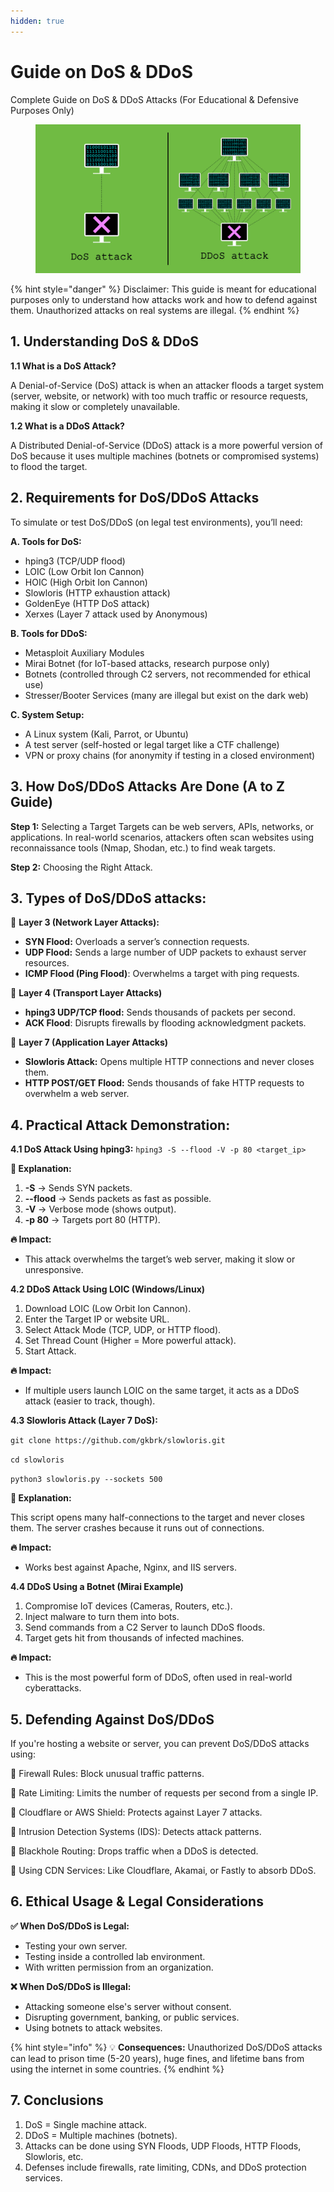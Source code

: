 ```yaml
---
hidden: true
---
```


# Guide on DoS & DDoS

Complete Guide on DoS & DDoS Attacks (For Educational & Defensive Purposes Only)&#x20;

<figure><img src="../../.gitbook/assets/image (2).png" alt=""><figcaption></figcaption></figure>

{% hint style="danger" %}
Disclaimer: This guide is meant for educational purposes only to understand how attacks work and how to defend against them. Unauthorized attacks on real systems are illegal.
{% endhint %}



## 1. Understanding DoS & DDoS&#x20;

**1.1 What is a DoS Attack?**&#x20;

A Denial-of-Service (DoS) attack is when an attacker floods a target system (server, website, or network) with too much traffic or resource requests, making it slow or completely unavailable.

**1.2 What is a DDoS Attack?**&#x20;

A Distributed Denial-of-Service (DDoS) attack is a more powerful version of DoS because it uses multiple machines (botnets or compromised systems) to flood the target.



## 2. Requirements for DoS/DDoS Attacks&#x20;

To simulate or test DoS/DDoS (on legal test environments), you’ll need:

**A. Tools for DoS:**

* hping3 (TCP/UDP flood)&#x20;
* LOIC (Low Orbit Ion Cannon)&#x20;
* HOIC (High Orbit Ion Cannon)&#x20;
* Slowloris (HTTP exhaustion attack)&#x20;
* GoldenEye (HTTP DoS attack)&#x20;
* Xerxes (Layer 7 attack used by Anonymous)&#x20;

**B. Tools for DDoS:**

* Metasploit Auxiliary Modules&#x20;
* Mirai Botnet (for IoT-based attacks, research purpose only)&#x20;
* Botnets (controlled through C2 servers, not recommended for ethical use)&#x20;
* Stresser/Booter Services (many are illegal but exist on the dark web)&#x20;

**C. System Setup:**

* A Linux system (Kali, Parrot, or Ubuntu)&#x20;
* A test server (self-hosted or legal target like a CTF challenge)&#x20;
* VPN or proxy chains (for anonymity if testing in a closed environment)&#x20;



## 3. How DoS/DDoS Attacks Are Done (A to Z Guide)&#x20;

**Step 1:** Selecting a Target Targets can be web servers, APIs, networks, or applications. In real-world scenarios, attackers often scan websites using reconnaissance tools (Nmap, Shodan, etc.) to find weak targets.&#x20;

**Step 2:** Choosing the Right Attack.



## 3. Types of DoS/DDoS attacks:

🔹 **Layer 3 (Network Layer Attacks):**

* **SYN Flood:** Overloads a server’s connection requests.&#x20;
* **UDP Flood:** Sends a large number of UDP packets to exhaust server resources.&#x20;
* **ICMP Flood (Ping Flood)**: Overwhelms a target with ping requests.&#x20;

🔹 **Layer 4 (Transport Layer Attacks)**&#x20;

* **hping3 UDP/TCP flood:** Sends thousands of packets per second.&#x20;
* **ACK Flood**: Disrupts firewalls by flooding acknowledgment packets.&#x20;

🔹 **Layer 7 (Application Layer Attacks)**&#x20;

* **Slowloris Attack:** Opens multiple HTTP connections and never closes them.&#x20;
* **HTTP POST/GET Flood:** Sends thousands of fake HTTP requests to overwhelm a web server.&#x20;



## 4. Practical Attack Demonstration:

**4.1 DoS Attack Using hping3:** `hping3 -S --flood -V -p 80 <target_ip>`

**📌 Explanation:**

1. **-S** → Sends SYN packets.&#x20;
2. **--flood** → Sends packets as fast as possible.&#x20;
3. **-V** → Verbose mode (shows output).&#x20;
4. **-p 80** → Targets port 80 (HTTP).&#x20;

**🔥 Impact:**&#x20;

* This attack overwhelms the target’s web server, making it slow or unresponsive.



**4.2 DDoS Attack Using LOIC (Windows/Linux)**&#x20;

1. Download LOIC (Low Orbit Ion Cannon).&#x20;
2. Enter the Target IP or website URL.&#x20;
3. Select Attack Mode (TCP, UDP, or HTTP flood).&#x20;
4. Set Thread Count (Higher = More powerful attack).&#x20;
5. Start Attack.&#x20;

**🔥 Impact:**&#x20;

* If multiple users launch LOIC on the same target, it acts as a DDoS attack (easier to track, though).



**4.3 Slowloris Attack (Layer 7 DoS):**&#x20;

`git clone https://github.com/gkbrk/slowloris.git`&#x20;

`cd slowloris`&#x20;

`python3 slowloris.py --sockets 500`&#x20;

**📌 Explanation:**

This script opens many half-connections to the target and never closes them. The server crashes because it runs out of connections.&#x20;

**🔥 Impact:**&#x20;

* Works best against Apache, Nginx, and IIS servers.



**4.4 DDoS Using a Botnet (Mirai Example)**&#x20;

1. Compromise IoT devices (Cameras, Routers, etc.).&#x20;
2. Inject malware to turn them into bots.&#x20;
3. Send commands from a C2 Server to launch DDoS floods.&#x20;
4. Target gets hit from thousands of infected machines.&#x20;

**🔥 Impact:**&#x20;

* This is the most powerful form of DDoS, often used in real-world cyberattacks.



## 5. Defending Against DoS/DDoS&#x20;

If you're hosting a website or server, you can prevent DoS/DDoS attacks using:

🔹 Firewall Rules: Block unusual traffic patterns.&#x20;

🔹 Rate Limiting: Limits the number of requests per second from a single IP.&#x20;

🔹 Cloudflare or AWS Shield: Protects against Layer 7 attacks.&#x20;

🔹 Intrusion Detection Systems (IDS): Detects attack patterns.&#x20;

🔹 Blackhole Routing: Drops traffic when a DDoS is detected.&#x20;

🔹 Using CDN Services: Like Cloudflare, Akamai, or Fastly to absorb DDoS.



## 6. Ethical Usage & Legal Considerations&#x20;

**✅ When DoS/DDoS is Legal:**

* Testing your own server.&#x20;
* Testing inside a controlled lab environment.&#x20;
* With written permission from an organization.&#x20;

**❌ When DoS/DDoS is Illegal:**

* Attacking someone else's server without consent.&#x20;
* Disrupting government, banking, or public services.&#x20;
* Using botnets to attack websites.&#x20;

{% hint style="info" %}
💡 **Consequences:** Unauthorized DoS/DDoS attacks can lead to prison time (5-20 years), huge fines, and lifetime bans from using the internet in some countries.
{% endhint %}

## 7. Conclusions

1. DoS = Single machine attack.&#x20;
2. DDoS = Multiple machines (botnets).&#x20;
3. Attacks can be done using SYN Floods, UDP Floods, HTTP Floods, Slowloris, etc.&#x20;
4. Defenses include firewalls, rate limiting, CDNs, and DDoS protection services.
